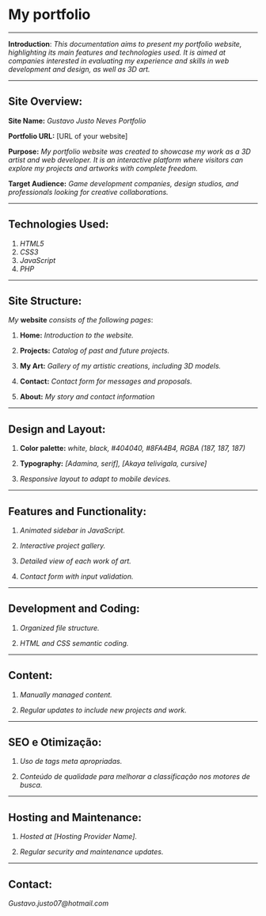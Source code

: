 # My portfolio

<hr>

**Introduction**: _This documentation aims to present my portfolio website, highlighting its main features and technologies used. It is aimed at companies interested in evaluating my experience and skills in web development and design, as well as 3D art._

<hr>

## Site Overview:

**Site Name:** _Gustavo Justo Neves Portfolio_

**Portfolio URL:** [URL of your website]

**Purpose:** _My portfolio website was created to showcase my work as a 3D artist and web developer. It is an interactive platform where visitors can explore my projects and artworks with complete freedom._

**Target Audience:** _Game development companies, design studios, and professionals looking for creative collaborations._

<hr>

## Technologies Used:

1. _HTML5_
1. _CSS3_
1. _JavaScript_
1. _PHP_

<hr>

## Site Structure:

_My_ **website** _consists of the following pages_:

1. **Home:** _Introduction to the website._
   
1. **Projects:** _Catalog of past and future projects._
   
1. **My Art:** _Gallery of my artistic creations, including 3D models._
   
1. **Contact:** _Contact form for messages and proposals._
   
1. **About:** _My story and contact information_

<hr>

## Design and Layout:

1. **Color palette:** _white, black, #404040, #8FA4B4, RGBA (187, 187, 187)_

1. **Typography:** _[Adamina, serif], [Akaya telivigala, cursive]_

1. _Responsive layout to adapt to mobile devices._

<hr>

## Features and Functionality:

1.  _Animated sidebar in JavaScript._

1.  _Interactive project gallery._

1.  _Detailed view of each work of art._

1.  _Contact form with input validation._

<hr>

## Development and Coding:

1. _Organized file structure._
   
1. _HTML and CSS semantic coding._

<hr>

## Content:

1. _Manually managed content._
  
1. _Regular updates to include new projects and work._

<hr>

## SEO e Otimização:

1. _Uso de tags meta apropriadas._
   
1. _Conteúdo de qualidade para melhorar a classificação nos motores de busca._

<hr>

## Hosting and Maintenance:

1. _Hosted at [Hosting Provider Name]._
   
1. _Regular security and maintenance updates._

<hr>

## Contact:

_Gustavo.justo07@hotmail.com_
